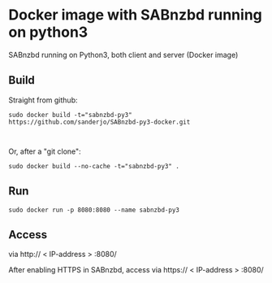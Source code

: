 # Docker image with SABnzbd running on python3
SABnzbd running on Python3, both client and server (Docker image)

## Build

Straight from github:
```
sudo docker build -t="sabnzbd-py3"  https://github.com/sanderjo/SABnzbd-py3-docker.git



```
Or, after a "git clone":
```
sudo docker build --no-cache -t="sabnzbd-py3" .
```

## Run
```
sudo docker run -p 8080:8080 --name sabnzbd-py3
```
## Access

via http:// < IP-address > :8080/

After enabling HTTPS in SABnzbd, access via https:// < IP-address > :8080/


